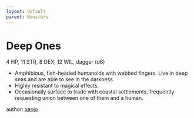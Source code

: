 ```yaml
---
layout: default
parent: Monsters 
--- 
```

# Deep Ones
4 HP, 11 STR, 8 DEX, 12 WIL, dagger (d6)  
- Amphibious, fish-headed humanoids with webbed fingers.   Live in deep seas and are able to see in the darkness.  
- Highly resistant to magical effects.  
- Occasionally surface to trade with coastal settlements, frequently requesting union between one of them and a human.  

author: [xenio](https://xenioinabottle.blogspot.com) 
